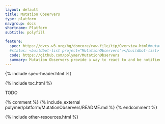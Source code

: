 ```yaml
---
layout: default
title: Mutation Observers
type: platform
navgroup: docs
shortname: Platform
subtitle: polyfill

feature:
  spec: https://dvcs.w3.org/hg/domcore/raw-file/tip/Overview.html#mutation-observers
  #status: <buildbot-list project="MutationObservers"></buildbot-list>
  code: https://github.com/polymer/MutationObservers
  summary: Mutation Observers provide a way to react to and be notified of changes in the DOM.
---
```


{% include spec-header.html %}

{% include toc.html %}

TODO

{% comment %}
{% include_external polymer/platform/MutationObservers/README.md %}
{% endcomment %}

{% include other-resources.html %}